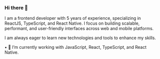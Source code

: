 ### Hi there 👋

<!--
**BugraTuncer/bugratuncer** is a ✨ _special_ ✨ repository because its `README.md` (this file) appears on your GitHub profile.

Here are some ideas to get you started:

- 🔭 I’m currently working on ...
- 🌱 I’m currently learning ...
- 👯 I’m looking to collaborate on ...
- 🤔 I’m looking for help with ...
- 💬 Ask me about ...
- 📫 How to reach me: ...
- 😄 Pronouns: ...
- ⚡ Fun fact: ...
-->

I am a frontend developer with 5 years of experience, specializing in ReactJS, TypeScript, and React Native. I focus on building scalable, performant, and user-friendly interfaces across web and mobile platforms.

I am always eager to learn new technologies and tools to enhance my skills.

•	🔭 I’m currently working with JavaScript, React, TypeScript, and React Native.

